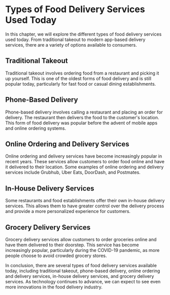 Types of Food Delivery Services Used Today
==================================================================================

In this chapter, we will explore the different types of food delivery services used today. From traditional takeout to modern app-based delivery services, there are a variety of options available to consumers.

Traditional Takeout
-------------------

Traditional takeout involves ordering food from a restaurant and picking it up yourself. This is one of the oldest forms of food delivery and is still popular today, particularly for fast food or casual dining establishments.

Phone-Based Delivery
--------------------

Phone-based delivery involves calling a restaurant and placing an order for delivery. The restaurant then delivers the food to the customer's location. This form of food delivery was popular before the advent of mobile apps and online ordering systems.

Online Ordering and Delivery Services
-------------------------------------

Online ordering and delivery services have become increasingly popular in recent years. These services allow customers to order food online and have it delivered to their location. Some examples of online ordering and delivery services include Grubhub, Uber Eats, DoorDash, and Postmates.

In-House Delivery Services
--------------------------

Some restaurants and food establishments offer their own in-house delivery services. This allows them to have greater control over the delivery process and provide a more personalized experience for customers.

Grocery Delivery Services
-------------------------

Grocery delivery services allow customers to order groceries online and have them delivered to their doorstep. This service has become increasingly popular, particularly during the COVID-19 pandemic, as more people choose to avoid crowded grocery stores.

In conclusion, there are several types of food delivery services available today, including traditional takeout, phone-based delivery, online ordering and delivery services, in-house delivery services, and grocery delivery services. As technology continues to advance, we can expect to see even more innovations in the food delivery industry.
